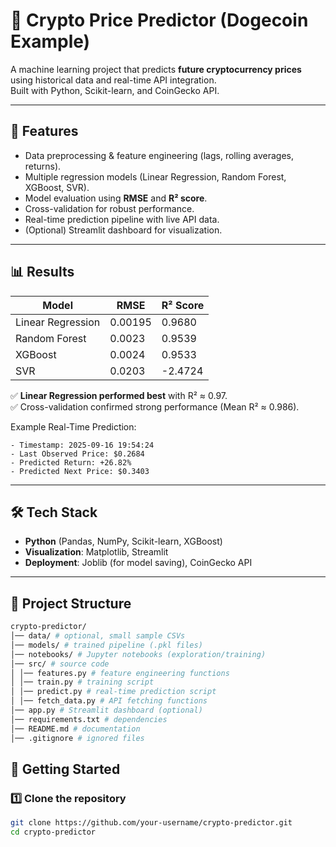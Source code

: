 # 🚀 Crypto Price Predictor (Dogecoin Example)

A machine learning project that predicts **future cryptocurrency prices** using historical data and real-time API integration.  
Built with Python, Scikit-learn, and CoinGecko API.  

---

## 📌 Features
- Data preprocessing & feature engineering (lags, rolling averages, returns).
- Multiple regression models (Linear Regression, Random Forest, XGBoost, SVR).
- Model evaluation using **RMSE** and **R² score**.
- Cross-validation for robust performance.
- Real-time prediction pipeline with live API data.
- (Optional) Streamlit dashboard for visualization.

---

## 📊 Results
| Model              | RMSE    | R² Score |
|---------------------|---------|----------|
| Linear Regression   | 0.00195 | 0.9680   |
| Random Forest       | 0.0023  | 0.9539   |
| XGBoost             | 0.0024  | 0.9533   |
| SVR                 | 0.0203  | -2.4724  |

✅ **Linear Regression performed best** with R² ≈ 0.97.  
✅ Cross-validation confirmed strong performance (Mean R² ≈ 0.986).  

Example Real-Time Prediction:

```
- Timestamp: 2025-09-16 19:54:24
- Last Observed Price: $0.2684
- Predicted Return: +26.82%
- Predicted Next Price: $0.3403
```
---

## 🛠️ Tech Stack
- **Python** (Pandas, NumPy, Scikit-learn, XGBoost)
- **Visualization**: Matplotlib, Streamlit
- **Deployment**: Joblib (for model saving), CoinGecko API

---

## 📂 Project Structure

```bash
crypto-predictor/
│── data/ # optional, small sample CSVs
│── models/ # trained pipeline (.pkl files)
│── notebooks/ # Jupyter notebooks (exploration/training)
│── src/ # source code
│ │── features.py # feature engineering functions
│ │── train.py # training script
│ │── predict.py # real-time prediction script
│ │── fetch_data.py # API fetching functions
│── app.py # Streamlit dashboard (optional)
│── requirements.txt # dependencies
│── README.md # documentation
│── .gitignore # ignored files

```


## 🚀 Getting Started

### 1️⃣ Clone the repository

```bash
git clone https://github.com/your-username/crypto-predictor.git
cd crypto-predictor
```
